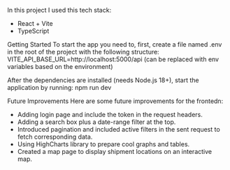 In this project I used this tech stack:

- React + Vite
- TypeScript

Getting Started
To start the app you need to, first, create a file named .env in the root of the project with the following structure:
VITE_API_BASE_URL=http://localhost:5000/api (can be replaced with env variables based on the environment)

After the dependencies are installed (needs Node.js 18+), start the application by running:
npm run dev

Future Improvements
Here are some future improvements for the frontedn:

- Adding login page and include the token in the request headers.
- Adding a search box plus a date-range filter at the top.
- Introduced pagination and included active filters in the sent request to fetch corresponding data.
- Using HighCharts library to prepare cool graphs and tables.
- Created a map page to display shipment locations on an interactive map.
